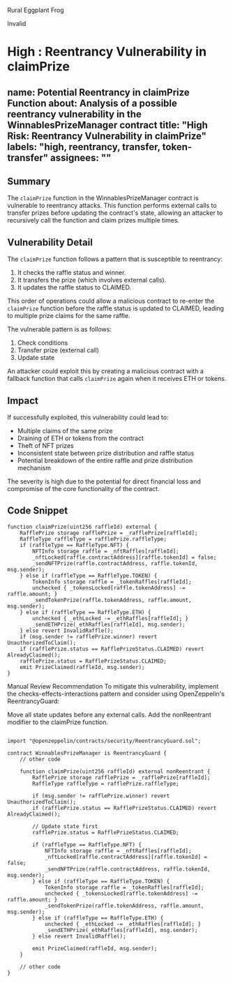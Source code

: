 Rural Eggplant Frog

Invalid

# High : Reentrancy Vulnerability in claimPrize

name: Potential Reentrancy in claimPrize Function
about: Analysis of a possible reentrancy vulnerability in the WinnablesPrizeManager contract
title: "High Risk: Reentrancy Vulnerability in claimPrize"
labels: "high, reentrancy, transfer, token-transfer"
assignees: ""
---

## Summary

The `claimPrize` function in the WinnablesPrizeManager contract is vulnerable to reentrancy attacks. This function performs external calls to transfer prizes before updating the contract's state, allowing an attacker to recursively call the function and claim prizes multiple times.

## Vulnerability Detail

The `claimPrize` function follows a pattern that is susceptible to reentrancy:
1. It checks the raffle status and winner.
2. It transfers the prize (which involves external calls).
3. It updates the raffle status to CLAIMED.

This order of operations could allow a malicious contract to re-enter the `claimPrize` function before the raffle status is updated to CLAIMED, leading to multiple prize claims for the same raffle.

The vulnerable pattern is as follows:
1. Check conditions
2. Transfer prize (external call)
3. Update state

An attacker could exploit this by creating a malicious contract with a fallback function that calls `claimPrize` again when it receives ETH or tokens.

## Impact

If successfully exploited, this vulnerability could lead to:
- Multiple claims of the same prize
- Draining of ETH or tokens from the contract
- Theft of NFT prizes
- Inconsistent state between prize distribution and raffle status
- Potential breakdown of the entire raffle and prize distribution mechanism

The severity is high due to the potential for direct financial loss and compromise of the core functionality of the contract.

## Code Snippet


```solidity
function claimPrize(uint256 raffleId) external {
    RafflePrize storage rafflePrize = _rafflePrize[raffleId];
    RaffleType raffleType = rafflePrize.raffleType;
    if (raffleType == RaffleType.NFT) {
        NFTInfo storage raffle = _nftRaffles[raffleId];
        _nftLocked[raffle.contractAddress][raffle.tokenId] = false;
        _sendNFTPrize(raffle.contractAddress, raffle.tokenId, msg.sender);
    } else if (raffleType == RaffleType.TOKEN) {
        TokenInfo storage raffle = _tokenRaffles[raffleId];
        unchecked { _tokensLocked[raffle.tokenAddress] -= raffle.amount; }
        _sendTokenPrize(raffle.tokenAddress, raffle.amount, msg.sender);
    } else if (raffleType == RaffleType.ETH) {
        unchecked { _ethLocked -= _ethRaffles[raffleId]; }
        _sendETHPrize(_ethRaffles[raffleId], msg.sender);
    } else revert InvalidRaffle();
    if (msg.sender != rafflePrize.winner) revert UnauthorizedToClaim();
    if (rafflePrize.status == RafflePrizeStatus.CLAIMED) revert AlreadyClaimed();
    rafflePrize.status = RafflePrizeStatus.CLAIMED;
    emit PrizeClaimed(raffleId, msg.sender);
}
```

Manual Review
Recommendation
To mitigate this vulnerability, implement the checks-effects-interactions pattern and consider using OpenZeppelin's ReentrancyGuard:

Move all state updates before any external calls.
Add the nonReentrant modifier to the claimPrize function.
```

import "@openzeppelin/contracts/security/ReentrancyGuard.sol";

contract WinnablesPrizeManager is ReentrancyGuard {
    // other code

    function claimPrize(uint256 raffleId) external nonReentrant {
        RafflePrize storage rafflePrize = _rafflePrize[raffleId];
        RaffleType raffleType = rafflePrize.raffleType;
        
        if (msg.sender != rafflePrize.winner) revert UnauthorizedToClaim();
        if (rafflePrize.status == RafflePrizeStatus.CLAIMED) revert AlreadyClaimed();

        // Update state first
        rafflePrize.status = RafflePrizeStatus.CLAIMED;

        if (raffleType == RaffleType.NFT) {
            NFTInfo storage raffle = _nftRaffles[raffleId];
            _nftLocked[raffle.contractAddress][raffle.tokenId] = false;
            _sendNFTPrize(raffle.contractAddress, raffle.tokenId, msg.sender);
        } else if (raffleType == RaffleType.TOKEN) {
            TokenInfo storage raffle = _tokenRaffles[raffleId];
            unchecked { _tokensLocked[raffle.tokenAddress] -= raffle.amount; }
            _sendTokenPrize(raffle.tokenAddress, raffle.amount, msg.sender);
        } else if (raffleType == RaffleType.ETH) {
            unchecked { _ethLocked -= _ethRaffles[raffleId]; }
            _sendETHPrize(_ethRaffles[raffleId], msg.sender);
        } else revert InvalidRaffle();

        emit PrizeClaimed(raffleId, msg.sender);
    }

    // other code 
}